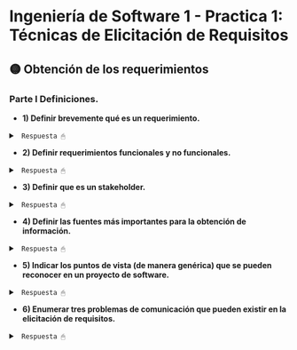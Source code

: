# Ingeniería de Software 1 - Practica 1: Técnicas de Elicitación de Requisitos


## 🟡 Obtención de los requerimientos

### Parte I Definiciones.

* **1) Definir brevemente qué es un requerimiento.**

<details><summary> <code> Respuesta 🖱 </code></summary><br>

Al hablar de las necesidades del cliente en términos más técnicos, hablamos de requerimientos. Un Requerimiento es una característica del sistema o una descripción de algo que el sistema es capaz de hacer con el objeto de satisfacer el propósito del sistema.

La IEEE-Std-610 define a los requerimientos como:

a) Condición o capacidad que necesita el usuario para resolver un problema o alcanzar un objetivo.

b) Condición o capacidad que debe satisfacer o poseer un sistema o una componente de un sistema para satisfacer un contrato, un estándar, una especificación u otro documento formalmente impuesto.

c) Representación documentada de los requerimientos, de una condición o capacidad.

</details>

* **2) Definir requerimientos funcionales y no funcionales.**

<details><summary> <code> Respuesta 🖱 </code></summary><br>

<p style="text-align: justify;">

</p>

</details>

* **3) Definir que es un stakeholder.**

<details><summary> <code> Respuesta 🖱 </code></summary><br>

El término stakeholder se utiliza para referirse a cualquier persona o grupo que se verá afectado por el sistema, directa o indirectamente. Entre los stakeholders se encuentran: los usuarios finales, los ingenieros, gerentes y expertos del dominio.

</details>

* **4) Definir las fuentes más importantes para la obtención de información.**

<details><summary> <code> Respuesta 🖱 </code></summary><br>



</details>

* **5) Indicar los puntos de vista (de manera genérica) que se pueden reconocer en un proyecto de software.**

<details><summary> <code> Respuesta 🖱 </code></summary><br>

Existen tres tipos genéricos de puntos de vista:

* **Punto de vista de los interactuadores:** representan a las personas u otros sistemas que interactúan directamente con el sistema. Pueden influir en los requerimientos del sistema de algún modo.
* **Punto de vista indirecto:** representan a los stakeholders que no utilizan el sistema ellos mismos pero que influyen en los requerimientos de algún modo.
* **Punto de vista del dominio:** representan las características y restricciones del dominio que influyen en los requerimientos del sistema.

</details>

* **6) Enumerar tres problemas de comunicación que pueden existir en la elicitación de requisitos.**

<details><summary> <code> Respuesta 🖱 </code></summary><br>

La elicitación de requisitos es una actividad principalmente de carácter social, mucho más que tecnológico. Por lo tanto, los problemas que se plantean son de naturaleza psicológica y social, más que técnicos. Dentro de estos problemas se encuentran los problemas de comunicación, que son:

* Dificultad para expresar claramente las necesidades.
* No ser conscientes de sus propias necesidades.
* No entender cómo la tecnología puede ayudar.
* Miedo a parecer incompetentes por ignorancia tecnológica.
* No tomar decisiones por no poder prever las  consecuencias, no entender las alternativas o no tener una visión global.
* Cultura y vocabulario diferentes.
* Intereses distintos en el sistema a desarrollar.
* Medios de comunicación inadecuados (diagramas que no entienden los clientes y usuarios).
* Conflictos personales o políticos.

</details>